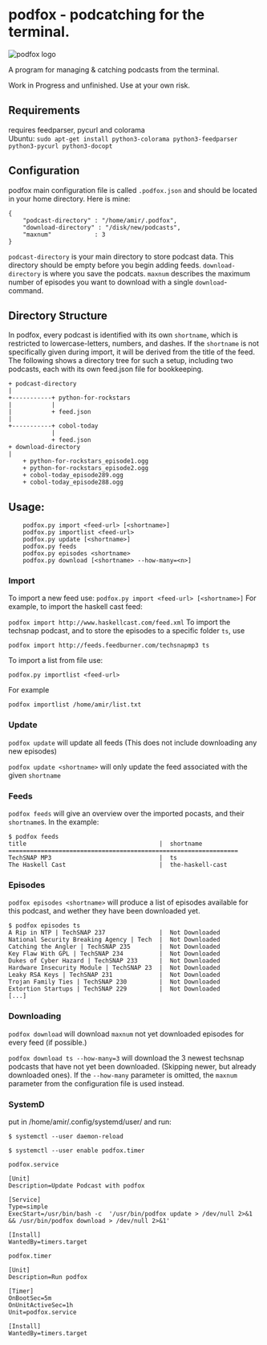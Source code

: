 # podfox - podcatching for the terminal.
![podfox logo](https://raw.githubusercontent.com/brtmr/podfox/62a0a3e745185deee2ee92e1250034d65d863c21/logo/logo.png)


A program for managing & catching podcasts from the terminal. 

Work in Progress and unfinished. Use at your own risk.
## Requirements
requires feedparser, pycurl and colorama  
Ubuntu: ```sudo apt-get install python3-colorama python3-feedparser python3-pycurl python3-docopt```

## Configuration

podfox main configuration file is called `.podfox.json` and should be located in your home directory.
Here is mine: 
```
{
    "podcast-directory" : "/home/amir/.podfox",
    "download-directory" : "/disk/new/podcasts",
    "maxnum"            : 3
}
```
`podcast-directory` is your main directory to store podcast data. This directory should be empty before you
begin adding feeds.
`download-directory` is where you save the podcats.
`maxnum` describes the maximum number of episodes you want to download with a single `download`-command.

## Directory Structure

In podfox, every podcast is identified with its own `shortname`, which is restricted to lowercase-letters, numbers, and dashes. If the `shortname` is not specifically given during import, it will be derived from the title of the feed. The following shows a directory tree for such a setup, including two podcasts, each with its own feed.json file for bookkeeping.
 
```
+ podcast-directory
|              
+-----------+ python-for-rockstars
|           |
|           + feed.json
|
+-----------+ cobol-today
            |
            + feed.json
+ download-directory
|              
    + python-for-rockstars_episode1.ogg
    + python-for-rockstars_episode2.ogg
    + cobol-today_episode289.ogg
    + cobol-today_episode288.ogg
```
## Usage:
```
    podfox.py import <feed-url> [<shortname>]
    podfox.py importlist <feed-url>
    podfox.py update [<shortname>]
    podfox.py feeds
    podfox.py episodes <shortname>
    podfox.py download [<shortname> --how-many=<n>]
```
### Import 

To import a new feed use: 
`podfox.py import <feed-url> [<shortname>]`
For example, to import the haskell cast feed:

`podfox import http://www.haskellcast.com/feed.xml`
To import the techsnap podcast, and to store the episodes to a specific folder `ts`, use 


`podfox import http://feeds.feedburner.com/techsnapmp3 ts`

To import a list from file use:

`podfox.py importlist <feed-url>`

For example

`podfox importlist /home/amir/list.txt`

### Update
`podfox update` will update all feeds (This does not include downloading any new episodes)

`podfox update <shortname>` will only update the feed associated with the given `shortname`

### Feeds 

`podfox feeds` will give an overview over the imported pocasts, and their `shortname`s.
In the example: 
```
$ podfox feeds
title                                     |  shortname           
================================================================
TechSNAP MP3                              |  ts                  
The Haskell Cast                          |  the-haskell-cast    
```

### Episodes

`podfox episodes <shortname>` will produce a list of episodes available for this podcast, and wether they have been downloaded yet.

```
$ podfox episodes ts
A Rip in NTP | TechSNAP 237               |  Not Downloaded      
National Security Breaking Agency | Tech  |  Not Downloaded      
Catching the Angler | TechSNAP 235        |  Not Downloaded      
Key Flaw With GPL | TechSNAP 234          |  Not Downloaded      
Dukes of Cyber Hazard | TechSNAP 233      |  Not Downloaded      
Hardware Insecurity Module | TechSNAP 23  |  Not Downloaded      
Leaky RSA Keys | TechSNAP 231             |  Not Downloaded      
Trojan Family Ties | TechSNAP 230         |  Not Downloaded      
Extortion Startups | TechSNAP 229         |  Not Downloaded      
[...]
```

### Downloading

`podfox download` will download `maxnum` not yet downloaded episodes for every feed (if possible.)

`podfox download ts --how-many=3` will download the 3 newest techsnap podcasts that have not yet been downloaded. (Skipping newer, but already downloaded ones). If the `--how-many` parameter is omitted, the `maxnum` parameter from the configuration file is used instead.

### SystemD
put in /home/amir/.config/systemd/user/ and run:

`$ systemctl --user daemon-reload`

`$ systemctl --user enable podfox.timer`

`podfox.service`
```
[Unit]
Description=Update Podcast with podfox

[Service]
Type=simple
ExecStart=/usr/bin/bash -c  '/usr/bin/podfox update > /dev/null 2>&1 && /usr/bin/podfox download > /dev/null 2>&1'

[Install]
WantedBy=timers.target
```
`podfox.timer`
```
[Unit]
Description=Run podfox

[Timer]
OnBootSec=5m
OnUnitActiveSec=1h
Unit=podfox.service

[Install]
WantedBy=timers.target
```


